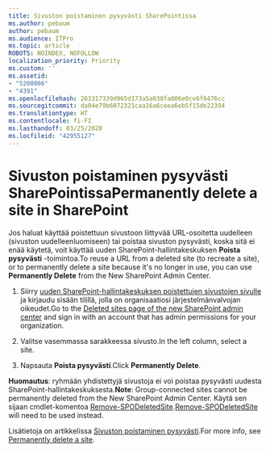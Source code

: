 ```yaml
---
title: Sivuston poistaminen pysyvästi SharePointissa
ms.author: pebaum
author: pebaum
ms.audience: ITPro
ms.topic: article
ROBOTS: NOINDEX, NOFOLLOW
localization_priority: Priority
ms.custom: ''
ms.assetid:
- "5200006"
- "4391"
ms.openlocfilehash: 263317339d965d173a5a038fa006e0ce6f8476cc
ms.sourcegitcommit: da04e79b6072321caa16a6ceea6eb5f15de22394
ms.translationtype: HT
ms.contentlocale: fi-FI
ms.lasthandoff: 03/25/2020
ms.locfileid: "42955127"
---
```

# <a name="permanently-delete-a-site-in-sharepoint"></a><span data-ttu-id="ad635-102">Sivuston poistaminen pysyvästi SharePointissa</span><span class="sxs-lookup"><span data-stu-id="ad635-102">Permanently delete a site in SharePoint</span></span>

<span data-ttu-id="ad635-103">Jos haluat käyttää poistettuun sivustoon liittyvää URL-osoitetta uudelleen (sivuston uudelleenluomiseen) tai poistaa sivuston pysyvästi, koska sitä ei enää käytetä, voit käyttää uuden SharePoint-hallintakeskuksen **Poista pysyvästi** -toimintoa.</span><span class="sxs-lookup"><span data-stu-id="ad635-103">To reuse a URL from a deleted site (to recreate a site), or to permanently delete a site because it's no longer in use, you can use **Permanently Delete** from the New SharePoint Admin Center.</span></span> 

1. <span data-ttu-id="ad635-104">Siirry [uuden SharePoint-hallintakeskuksen poistettujen sivustojen sivulle ](https://admin.microsoft.com/sharepoint?page=recycleBin&modern=true) ja kirjaudu sisään tilillä, jolla on organisaatiosi järjestelmänvalvojan oikeudet.</span><span class="sxs-lookup"><span data-stu-id="ad635-104">Go to the [Deleted sites page of the new SharePoint admin center](https://admin.microsoft.com/sharepoint?page=recycleBin&modern=true) and sign in with an account that has admin permissions for your organization.</span></span> 

2. <span data-ttu-id="ad635-105">Valitse vasemmassa sarakkeessa sivusto.</span><span class="sxs-lookup"><span data-stu-id="ad635-105">In the left column, select a site.</span></span> 

3. <span data-ttu-id="ad635-106">Napsauta **Poista pysyvästi**.</span><span class="sxs-lookup"><span data-stu-id="ad635-106">Click **Permanently Delete**.</span></span> 

<span data-ttu-id="ad635-107">**Huomautus**: ryhmään yhdistettyjä sivustoja ei voi poistaa pysyvästi uudesta SharePoint-hallintakeskuksesta.</span><span class="sxs-lookup"><span data-stu-id="ad635-107">**Note**: Group-connected sites cannot be permanently deleted from the New SharePoint Admin Center.</span></span> <span data-ttu-id="ad635-108">Käytä sen sijaan cmdlet-komentoa [Remove-SPODeletedSite](https://docs.microsoft.com/powershell/module/sharepoint-online/remove-spodeletedsite).</span><span class="sxs-lookup"><span data-stu-id="ad635-108">[Remove-SPODeletedSite](https://docs.microsoft.com/powershell/module/sharepoint-online/remove-spodeletedsite) will need to be used instead.</span></span>  

<span data-ttu-id="ad635-109">Lisätietoja on artikkelissa [Sivuston poistaminen pysyvästi](https://docs.microsoft.com/sharepoint/delete-site-collection#permanently-delete-a-site).</span><span class="sxs-lookup"><span data-stu-id="ad635-109">For more info, see [Permanently delete a site](https://docs.microsoft.com/sharepoint/delete-site-collection#permanently-delete-a-site).</span></span> 
